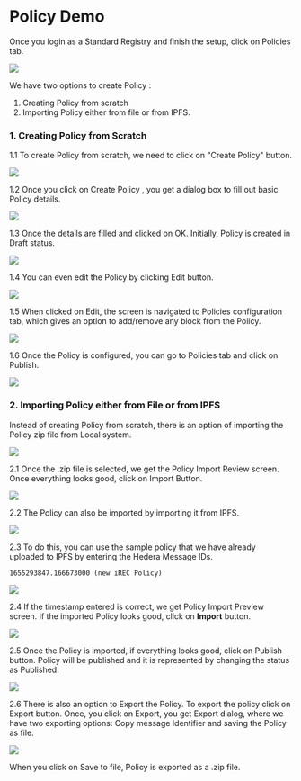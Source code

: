 # Policy Demo

Once you login as a Standard Registry and finish the setup, click on Policies tab.

![](<../.gitbook/assets/image (4).png>)

We have two options to create Policy :&#x20;

1. Creating Policy from scratch
2. Importing Policy either from file or from IPFS.

### 1. Creating Policy from Scratch

1.1 To create Policy from scratch, we need to click on "Create Policy" button.

![](../.gitbook/assets/image.png)

1.2 Once you click on Create Policy , you get a dialog box to fill out basic Policy details.

![](<../.gitbook/assets/image (10).png>)

1.3 Once the details are filled and clicked on OK. Initially, Policy is created in Draft status.

![](<../.gitbook/assets/image (1).png>)

1.4 You can even edit the Policy by clicking Edit button.

![](<../.gitbook/assets/image (2).png>)

1.5 When clicked on Edit, the screen is navigated to Policies configuration tab, which gives an option to add/remove any block from the Policy.

![](<../.gitbook/assets/image (7) (1).png>)

1.6 Once the Policy is configured, you can go to Policies tab and click on Publish.

![](<../.gitbook/assets/image (6).png>)

### 2. Importing Policy either from File or from IPFS

Instead of creating Policy from scratch, there is an option of importing the Policy zip file from Local system.

![](<../.gitbook/assets/image (11).png>)

2.1 Once the .zip file is selected, we get the Policy Import Review screen. Once everything looks good, click on Import Button.

![](<../.gitbook/assets/image (8).png>)

2.2 The Policy can also be imported by importing it from IPFS.

![](<../.gitbook/assets/image (3).png>)

2.3 To do this, you can use the sample policy that we have already uploaded to IPFS by entering the Hedera Message IDs.

```
1655293847.166673000 (new iREC Policy)
```

![](<../.gitbook/assets/image (5) (1).png>)

2.4 If the timestamp entered is correct, we get Policy Import Preview screen. If the imported Policy looks good, click on **Import** button.

![](<../.gitbook/assets/image (9).png>)

2.5 Once the Policy is imported, if everything looks good, click on Publish button. Policy will be published and it is represented by changing the status as Published.

![](<../.gitbook/assets/image (7).png>)

2.6 There is also an option to Export the Policy. To export the policy click on Export button. Once, you click on Export, you get Export dialog, where we have two exporting options: Copy message Identifier and saving the Policy as file.

![](<../.gitbook/assets/image (5).png>)

When you click on Save to file, Policy is exported as a .zip file.&#x20;

